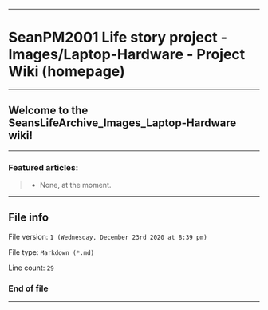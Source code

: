 
***

# SeanPM2001 Life story project - Images/Laptop-Hardware - Project Wiki (homepage)

***

## Welcome to the SeansLifeArchive_Images_Laptop-Hardware wiki!

***

### Featured articles:

> * None, at the moment.

***

## File info

File version: `1 (Wednesday, December 23rd 2020 at 8:39 pm)`

File type: `Markdown (*.md)`

Line count: `29`

### End of file

***
